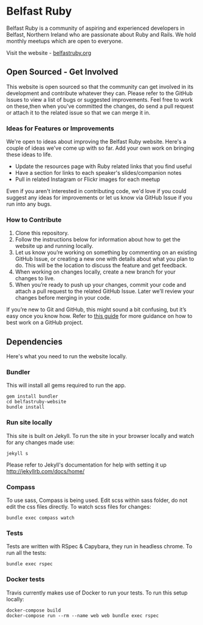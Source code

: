 # Belfast Ruby

Belfast Ruby is a community of aspiring and experienced developers in Belfast, Northern Ireland who are passionate about Ruby and Rails.  We hold monthly meetups which are open to everyone.

Visit the website - [belfastruby.org](http://www.belfastruby.org)

## Open Sourced - Get Involved

This website is open sourced so that the community can get involved in its
development and contribute whatever they can. Please refer to the GitHub Issues to view a list of bugs or suggested improvements. Feel free to work on these,then when you've committed the changes, do send a pull request or attach it to the related issue so that we can merge it in.

### Ideas for Features or Improvements

We're open to ideas about improving the Belfast Ruby website. Here's a couple of ideas we've come up with so far. Add your own work on bringing these ideas to life.

- Update the resources page with Ruby related links that you find useful
- Have a section for links to each speaker's slides/companion notes
- Pull in related Instagram or Flickr images for each meetup

Even if you aren't interested in contributing code, we'd love if you could
suggest any ideas for improvements or let us know via GitHub Issue if you run
into any bugs.


### How to Contribute

  1. Clone this repository.
  2. Follow the instructions below for information about how to get the website up and running locally.
  3. Let us know you’re working on something by commenting on an existing GitHub Issue, or creating a new one with details about what you plan to do. This will be the location to discuss the feature and get feedback.
  4. When working on changes locally, create a new branch for your changes to live.
  5. When you’re ready to push up your changes, commit your code and attach a pull request to the related GitHub Issue. Later we’ll review your changes before merging in your code.

If you’re new to Git and GitHub, this might sound a bit confusing, but it’s
easy once you know how.
Refer to [this guide](http://guides.github.com/overviews/flow/) for more guidance on how to
best work on a GitHub project.

## Dependencies

Here's what you need to run the website locally.

### Bundler

This will install all gems required to run the app.

    gem install bundler
    cd belfastruby-website
    bundle install

### Run site locally


This site is built on Jekyll. To run the site in your browser locally and watch
for any changes made use:

    jekyll s

Please refer to Jekyll's documentation for help with setting it up
http://jekyllrb.com/docs/home/

### Compass

To use sass, Compass is being used. Edit scss within sass folder, do not edit
the css files directly. To watch scss files for changes:

    bundle exec compass watch

### Tests

Tests are written with RSpec & Capybara, they run in headless chrome. To run all the tests:

    bundle exec rspec

### Docker tests

Travis currently makes use of Docker to run your tests. To run this setup locally:

    docker-compose build
    docker-compose run --rm --name web web bundle exec rspec
